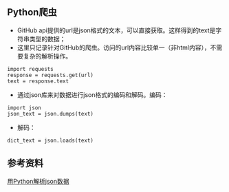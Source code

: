 

## **Python爬虫**

- GitHub api提供的url是json格式的文本，可以直接获取。这样得到的text是字符串类型的数据；
- 这里只记录针对GitHub的爬虫。访问的url内容比较单一（非html内容），不需要复杂的解析操作。

```
import requests
response = requests.get(url)
text = response.text
```
- 通过json库来对数据进行json格式的编码和解码。编码：
```
import json
json_text = json.dumps(text)
```
- 解码：
```
dict_text = json.loads(text)
```


## **参考资料**

[用Python解析json数据](https://www.jianshu.com/p/103b6aadafd9)
